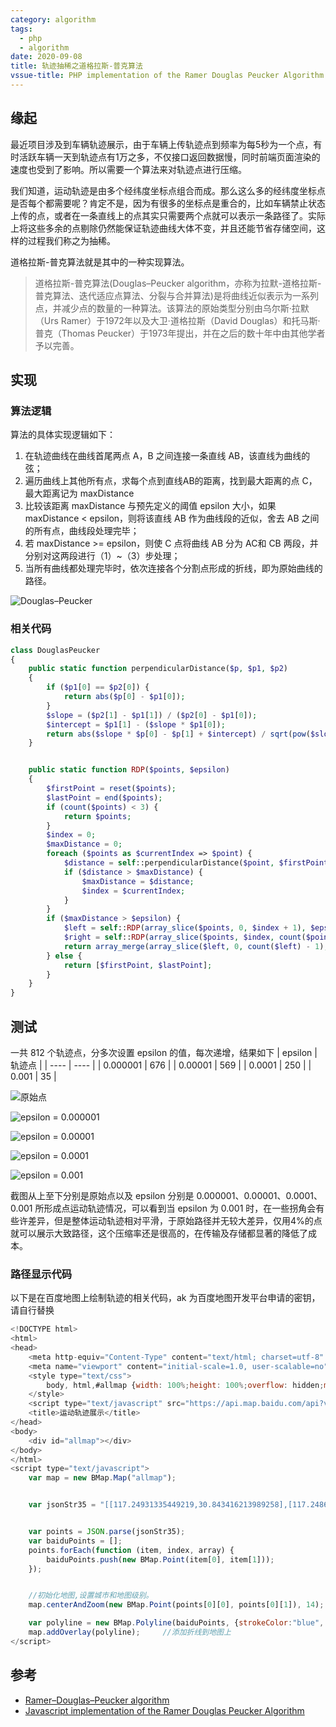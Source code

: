 ```yaml
---
category: algorithm
tags:
  - php
  - algorithm
date: 2020-09-08
title: 轨迹抽稀之道格拉斯-普克算法
vssue-title: PHP implementation of the Ramer Douglas Peucker Algorithm
---
```

## 缘起

最近项目涉及到车辆轨迹展示，由于车辆上传轨迹点到频率为每5秒为一个点，有时活跃车辆一天到轨迹点有1万之多，不仅接口返回数据慢，同时前端页面渲染的速度也受到了影响。所以需要一个算法来对轨迹点进行压缩。

我们知道，运动轨迹是由多个经纬度坐标点组合而成。那么这么多的经纬度坐标点是否每个都需要呢？肯定不是，因为有很多的坐标点是重合的，比如车辆禁止状态上传的点，或者在一条直线上的点其实只需要两个点就可以表示一条路径了。实际上将这些多余的点剔除仍然能保证轨迹曲线大体不变，并且还能节省存储空间，这样的过程我们称之为抽稀。

道格拉斯-普克算法就是其中的一种实现算法。

> 道格拉斯-普克算法(Douglas–Peucker algorithm，亦称为拉默-道格拉斯-普克算法、迭代适应点算法、分裂与合并算法)是将曲线近似表示为一系列点，并减少点的数量的一种算法。该算法的原始类型分别由乌尔斯·拉默（Urs Ramer）于1972年以及大卫·道格拉斯（David Douglas）和托马斯·普克（Thomas Peucker）于1973年提出，并在之后的数十年中由其他学者予以完善。

## 实现

### 算法逻辑

算法的具体实现逻辑如下：

1. 在轨迹曲线在曲线首尾两点 A，B 之间连接一条直线 AB，该直线为曲线的弦；
2. 遍历曲线上其他所有点，求每个点到直线AB的距离，找到最大距离的点 C，最大距离记为 maxDistance
3. 比较该距离 maxDistance 与预先定义的阈值 epsilon 大小，如果 maxDistance < epsilon，则将该直线 AB 作为曲线段的近似，舍去 AB 之间的所有点，曲线段处理完毕；
4. 若 maxDistance >= epsilon，则使 C 点将曲线 AB 分为 AC和 CB 两段，并分别对这两段进行（1）~（3）步处理；
5. 当所有曲线都处理完毕时，依次连接各个分割点形成的折线，即为原始曲线的路径。

![Douglas–Peucker](https://public.zulu.wang/img/20200908180657.gif)

### 相关代码

```php
class DouglasPeucker
{
    public static function perpendicularDistance($p, $p1, $p2)
    {
        if ($p1[0] == $p2[0]) {
            return abs($p[0] - $p1[0]);
        }
        $slope = ($p2[1] - $p1[1]) / ($p2[0] - $p1[0]);
        $intercept = $p1[1] - ($slope * $p1[0]);
        return abs($slope * $p[0] - $p[1] + $intercept) / sqrt(pow($slope, 2) + 1);
    }


    public static function RDP($points, $epsilon)
    {
        $firstPoint = reset($points);
        $lastPoint = end($points);
        if (count($points) < 3) {
            return $points;
        }
        $index = 0;
        $maxDistance = 0;
        foreach ($points as $currentIndex => $point) {
            $distance = self::perpendicularDistance($point, $firstPoint, $lastPoint);
            if ($distance > $maxDistance) {
                $maxDistance = $distance;
                $index = $currentIndex;
            }
        }
        if ($maxDistance > $epsilon) {
            $left = self::RDP(array_slice($points, 0, $index + 1), $epsilon);
            $right = self::RDP(array_slice($points, $index, count($points) - 1), $epsilon);
            return array_merge(array_slice($left, 0, count($left) - 1), $right);
        } else {
            return [$firstPoint, $lastPoint];
        }
    }
}
```
## 测试

一共 812 个轨迹点，分多次设置 epsilon 的值，每次递增，结果如下
|  epsilon   | 轨迹点  |
|  ----  | ----  |
| 0.000001  | 676 |
| 0.00001  | 569 |
|  0.0001 | 250 |
| 0.001  | 35 |

![原始点](https://public.zulu.wang/img/20200909091702.png)

![epsilon = 0.000001](https://public.zulu.wang/img/20200909092004.png)

![epsilon = 0.00001](https://public.zulu.wang/img/20200909092129.png)

![epsilon = 0.0001](https://public.zulu.wang/img/20200909092330.png)

![epsilon = 0.001](https://public.zulu.wang/img/20200909092439.png)

截图从上至下分别是原始点以及 epsilon 分别是 0.000001、0.00001、0.0001、0.001 所形成点运动轨迹情况，可以看到当 epsilon 为 0.001 时，在一些拐角会有些许差异，但是整体运动轨迹相对平滑，于原始路径并无较大差异，仅用4%的点就可以展示大致路径，这个压缩率还是很高的，在传输及存储都显著的降低了成本。

### 路径显示代码

以下是在百度地图上绘制轨迹的相关代码，ak 为百度地图开发平台申请的密钥，请自行替换

```javascript
<!DOCTYPE html>
<html>
<head>
	<meta http-equiv="Content-Type" content="text/html; charset=utf-8" />
	<meta name="viewport" content="initial-scale=1.0, user-scalable=no" />
	<style type="text/css">
		body, html,#allmap {width: 100%;height: 100%;overflow: hidden;margin:0;font-family:"微软雅黑";}
	</style>
	<script type="text/javascript" src="https://api.map.baidu.com/api?v=2.0&ak=XXXX"></script>
	<title>运动轨迹展示</title>
</head>
<body>
	<div id="allmap"></div>
</body>
</html>
<script type="text/javascript">
	var map = new BMap.Map("allmap");


	var jsonStr35 = "[[117.24931335449219,30.843416213989258],[117.24864959716797,30.860300064086914],[117.24909973144531,30.854249954223633],[117.24791717529297,30.860965728759766],[117.20303344726562,30.891067504882812],[117.19245147705078,30.900365829467773],[117.19293212890625,30.911149978637695],[117.18883514404297,30.92121696472168],[117.19176483154297,30.93156623840332],[117.20001983642578,30.94285011291504],[117.1968994140625,30.946500778198242],[117.1993179321289,30.94398307800293],[117.19636535644531,30.946733474731445],[117.18986511230469,30.946916580200195],[117.18401336669922,30.95021629333496],[117.18751525878906,30.947900772094727],[117.18395233154297,30.950183868408203],[117.181396484375,30.948165893554688],[117.1807632446289,30.9424991607666],[117.18046569824219,30.94646644592285],[117.18416595458984,30.95025062561035],[117.18948364257812,30.947032928466797],[117.1977310180664,30.945966720581055],[117.19989776611328,30.942115783691406],[117.19108581542969,30.930166244506836],[117.18871307373047,30.920984268188477],[117.19023132324219,30.917882919311523],[117.1805648803711,30.911550521850586],[117.18329620361328,30.91320037841797],[117.1805648803711,30.911550521850586],[117.18264770507812,30.912782669067383],[117.17884826660156,30.913084030151367],[117.18031311035156,30.911617279052734],[117.15933227539062,30.931283950805664],[117.15951538085938,30.932817459106445]]";


	var points = JSON.parse(jsonStr35);
	var baiduPoints = [];
	points.forEach(function (item, index, array) {
		baiduPoints.push(new BMap.Point(item[0], item[1]));
	});


	//初始化地图,设置城市和地图级别。
	map.centerAndZoom(new BMap.Point(points[0][0], points[0][1]), 14);

	var polyline = new BMap.Polyline(baiduPoints, {strokeColor:"blue", strokeWeight:6, strokeOpacity:0.5});  //定义折线
	map.addOverlay(polyline);     //添加折线到地图上
</script>
```

## 参考
* [Ramer–Douglas–Peucker algorithm](https://en.wikipedia.org/wiki/Ramer%E2%80%93Douglas%E2%80%93Peucker_algorithm)
* [Javascript implementation of the Ramer Douglas Peucker Algorithm](https://karthaus.nl/rdp/)